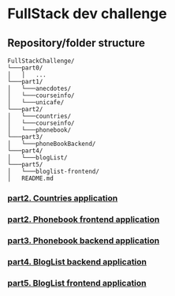 # FullStack dev challenge

## Repository/folder structure

```
FullStackChallenge/
└───part0/
│   │   ...
└───part1/
│   └───anecdotes/
│   └───courseinfo/
│   └───unicafe/
└───part2/
│   └───countries/
│   └───courseinfo/
│   └───phonebook/
└───part3/
│   └───phoneBookBackend/
└───part4/
│   └───blogList/
└───part5/
│   └───bloglist-frontend/
│   README.md
```

### [part2. Countries application](./part2/countries/README.md)

### [part2. Phonebook frontend application](./part2/phonebook/README.md)

### [part3. Phonebook backend application](./part3/phoneBookBackend/README.md)

### [part4. BlogList backend application](./part4/blogList/README.md)

### [part5. BlogList frontend application](./part5/bloglist-frontend/README.md)